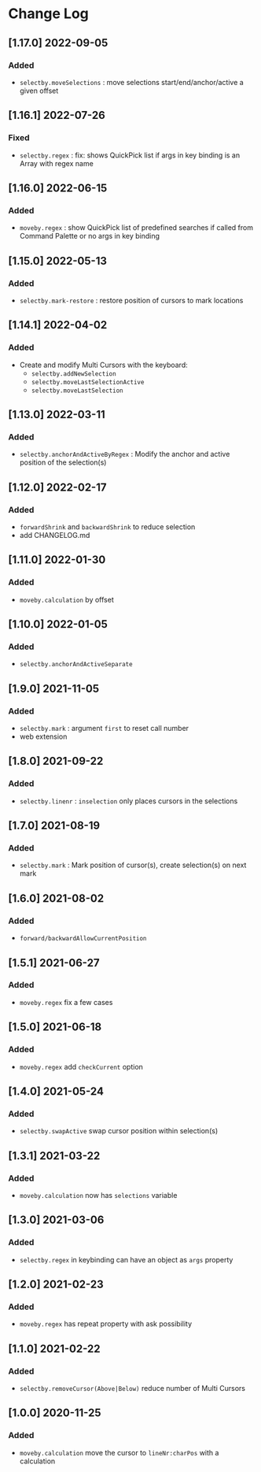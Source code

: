 # Change Log

## [1.17.0] 2022-09-05
### Added
- `selectby.moveSelections` : move selections start/end/anchor/active a given offset

## [1.16.1] 2022-07-26
### Fixed
- `selectby.regex` : fix: shows QuickPick list if args in key binding is an Array with regex name

## [1.16.0] 2022-06-15
### Added
- `moveby.regex` : show QuickPick list of predefined searches if called from Command Palette or no args in key binding

## [1.15.0] 2022-05-13
### Added
- `selectby.mark-restore` : restore position of cursors to mark locations

## [1.14.1] 2022-04-02
### Added
- Create and modify Multi Cursors with the keyboard:
  - `selectby.addNewSelection`
  - `selectby.moveLastSelectionActive`
  - `selectby.moveLastSelection`

## [1.13.0] 2022-03-11
### Added
- `selectby.anchorAndActiveByRegex` : Modify the anchor and active position of the selection(s)

## [1.12.0] 2022-02-17
### Added
- `forwardShrink` and `backwardShrink` to reduce selection
- add CHANGELOG.md

## [1.11.0] 2022-01-30
### Added
- `moveby.calculation` by offset

## [1.10.0] 2022-01-05
### Added
- `selectby.anchorAndActiveSeparate`

## [1.9.0] 2021-11-05
### Added
- `selectby.mark` : argument `first` to reset call number
- web extension

## [1.8.0] 2021-09-22
### Added
- `selectby.linenr` : `inselection` only places cursors in the selections

## [1.7.0] 2021-08-19
### Added
- `selectby.mark` : Mark position of cursor(s), create selection(s) on next mark

## [1.6.0] 2021-08-02
### Added
- `forward/backwardAllowCurrentPosition`

## [1.5.1] 2021-06-27
### Added
- `moveby.regex` fix a few cases

## [1.5.0] 2021-06-18
### Added
- `moveby.regex` add `checkCurrent` option

## [1.4.0] 2021-05-24
### Added
- `selectby.swapActive` swap cursor position within selection(s)

## [1.3.1] 2021-03-22
### Added
- `moveby.calculation` now has `selections` variable

## [1.3.0] 2021-03-06
### Added
- `selectby.regex` in keybinding can have an object as `args` property

## [1.2.0] 2021-02-23
### Added
- `moveby.regex` has repeat property with ask possibility

## [1.1.0] 2021-02-22
### Added
- `selectby.removeCursor(Above|Below)` reduce number of Multi Cursors

## [1.0.0] 2020-11-25
### Added
- `moveby.calculation` move the cursor to `lineNr:charPos` with a calculation
